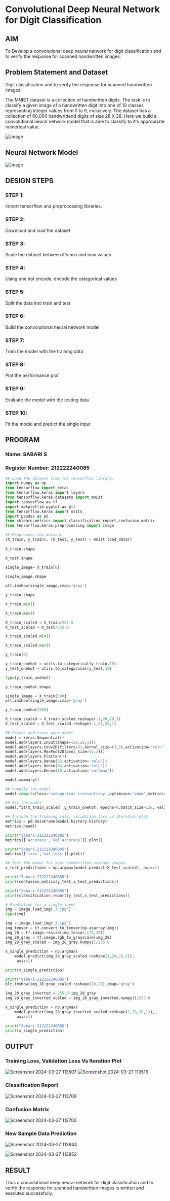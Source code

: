# Convolutional Deep Neural Network for Digit Classification

## AIM

To Develop a convolutional deep neural network for digit classification and to verify the response for scanned handwritten images.

## Problem Statement and Dataset
Digit classification and to verify the response for scanned handwritten images.

The MNIST dataset is a collection of handwritten digits. The task is to classify a given image of a handwritten digit into one of 10 classes representing integer values from 0 to 9, inclusively. The dataset has a collection of 60,000 handwrittend digits of size 28 X 28. Here we build a convolutional neural network model that is able to classify to it's appropriate numerical value.

![image](https://github.com/PriyankaAnnadurai/mnist-classification/assets/118351569/39c33773-b4a5-43ae-a225-f60940e375bd)

## Neural Network Model

![image](https://github.com/PriyankaAnnadurai/mnist-classification/assets/118351569/9aeb627d-acdd-4007-98e1-12422f0264ef)


## DESIGN STEPS

### STEP 1:
Import tensorflow and preprocessing libraries.

### STEP 2:
Download and load the dataset

### STEP 3:
Scale the dataset between it's min and max values

### STEP 4:
Using one hot encode, encode the categorical values

### STEP 5:
Split the data into train and test

### STEP 6:
Build the convolutional neural network model

### STEP 7:
Train the model with the training data

### STEP 8:
Plot the performance plot

### STEP 9:
Evaluate the model with the testing data

### STEP 10:
Fit the model and predict the single input

## PROGRAM

### Name: SABARI S
### Register Number: 212222240085

```python
## Load the dataset from the tensorflow library.
import numpy as np
from tensorflow import keras
from tensorflow.keras import layers
from tensorflow.keras.datasets import mnist
import tensorflow as tf
import matplotlib.pyplot as plt
from tensorflow.keras import utils
import pandas as pd
from sklearn.metrics import classification_report,confusion_matrix
from tensorflow.keras.preprocessing import image

## Preprocess the dataset.
(X_train, y_train), (X_test, y_test) = mnist.load_data()
     
X_train.shape

X_test.shape

single_image= X_train[0]
     
single_image.shape

plt.imshow(single_image,cmap='gray')

y_train.shape

X_train.min()

X_train.max()

X_train_scaled = X_train/255.0
X_test_scaled = X_test/255.0

X_train_scaled.min()

X_train_scaled.max()

y_train[0]

y_train_onehot = utils.to_categorical(y_train,10)
y_test_onehot = utils.to_categorical(y_test,10)

type(y_train_onehot)

y_train_onehot.shape

single_image = X_train[500]
plt.imshow(single_image,cmap='gray')

y_train_onehot[500]

X_train_scaled = X_train_scaled.reshape(-1,28,28,1)
X_test_scaled = X_test_scaled.reshape(-1,28,28,1)

## Create and train your model.
model = keras.Sequential()
model.add(layers.Input(shape=(28,28,1)))
model.add(layers.Conv2D(filters=32,kernel_size=(3,3),activation='relu'))
model.add(layers.MaxPool2D(pool_size=(2,2)))
model.add(layers.Flatten())
model.add(layers.Dense(32,activation='relu'))
model.add(layers.Dense(64,activation='relu'))
model.add(layers.Dense(10,activation='softmax'))

model.summary()

## Compile the model
model.compile(loss='categorical_crossentropy',optimizer='adam',metrics='accuracy')

## Fit the model    
model.fit(X_train_scaled ,y_train_onehot, epochs=8,batch_size=128, validation_data=(X_test_scaled,y_test_onehot))

## Include the training loss, validation loss vs iteration plot.
metrics = pd.DataFrame(model.history.history)
metrics.head()

print("Sabari-212222240085")
metrics[['accuracy','val_accuracy']].plot()

print("Sabari-212222240085")
metrics[['loss','val_loss']].plot()

## Test the model for your handwritten scanned images.
x_test_predictions = np.argmax(model.predict(X_test_scaled), axis=1)

print("Sabari-212222240085")
print(confusion_matrix(y_test,x_test_predictions))

print("Sabari-212222240085")
print(classification_report(y_test,x_test_predictions))

# Prediction for a single input
img = image.load_img('3.jpg')
type(img)

img = image.load_img('3.jpg')
img_tensor = tf.convert_to_tensor(np.asarray(img))
img_28 = tf.image.resize(img_tensor,(28,28))
img_28_gray = tf.image.rgb_to_grayscale(img_28)
img_28_gray_scaled = img_28_gray.numpy()/255.0
     
x_single_prediction = np.argmax(
    model.predict(img_28_gray_scaled.reshape(1,28,28,1)),
     axis=1)

print(x_single_prediction)

print("Sabari-212222240085")
plt.imshow(img_28_gray_scaled.reshape(28,28),cmap='gray')

img_28_gray_inverted = 255.0-img_28_gray
img_28_gray_inverted_scaled = img_28_gray_inverted.numpy()/255.0
     
x_single_prediction = np.argmax(
    model.predict(img_28_gray_inverted_scaled.reshape(1,28,28,1)),
     axis=1)

print("Sabari-212222240085")
print(x_single_prediction)
```

## OUTPUT

### Training Loss, Validation Loss Vs Iteration Plot
![Screenshot 2024-03-27 113507](https://github.com/SABARI005/mnist-classification/assets/118660461/b6a1b6f2-3539-4a29-b8cc-dd64cee58c9b)
![Screenshot 2024-03-27 113516](https://github.com/SABARI005/mnist-classification/assets/118660461/ca00be58-58ac-43a6-8053-bb0724b36de2)

### Classification Report

![Screenshot 2024-03-27 113709](https://github.com/SABARI005/mnist-classification/assets/118660461/387326cc-e400-4c26-9d15-7d02f77e713f)




### Confusion Matrix
![Screenshot 2024-03-27 113700](https://github.com/SABARI005/mnist-classification/assets/118660461/660cff84-fa2e-408d-aa6a-79ea60794d6b)




### New Sample Data Prediction
![Screenshot 2024-03-27 113844](https://github.com/SABARI005/mnist-classification/assets/118660461/613004af-777e-425e-a728-3e96f992578a)

![Screenshot 2024-03-27 113852](https://github.com/SABARI005/mnist-classification/assets/118660461/6c1fef47-0dce-431e-88ec-b68f3c5a5674)

## RESULT
Thus a convolutional deep neural network for digit classification and to verify the response for scanned handwritten images is written and executed successfully.
